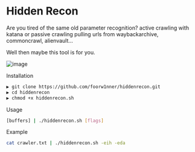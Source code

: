 # Hidden Recon

Are you tired of the same old parameter recognition? active crawling with katana or passive crawling pulling urls from waybackarchive, commoncrawl, alienvault...

Well then maybe this tool is for you.

![image](https://github.com/user-attachments/assets/223b8362-198f-49bc-a3b4-a9d084baf41f)

Installation
```bash
▶ git clone https://github.com/foorw1nner/hiddenrecon.git
▶ cd hiddenrecon
▶ chmod +x hiddenrecon.sh
```

Usage
```bash
[buffers] | ./hiddenrecon.sh [flags]
```

Example
```bash
cat crawler.txt | ./hiddenrecon.sh -eih -eda
```



